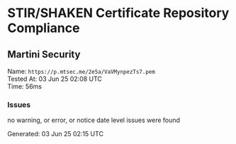 # STIR/SHAKEN Certificate Repository Compliance

## Martini Security

Name: `https://p.mtsec.me/2e5a/VaVMynpezTs7.pem`\
Tested At: 03 Jun 25 02:08 UTC\
Time: 56ms

### Issues

no warning, or error, or notice date level issues were found

Generated: 03 Jun 25 02:15 UTC